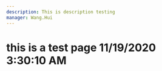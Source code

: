 ```yaml
---
description: This is description testing
manager: Wang.Hui
---
```

# this is a test page 11/19/2020 3:30:10 AM